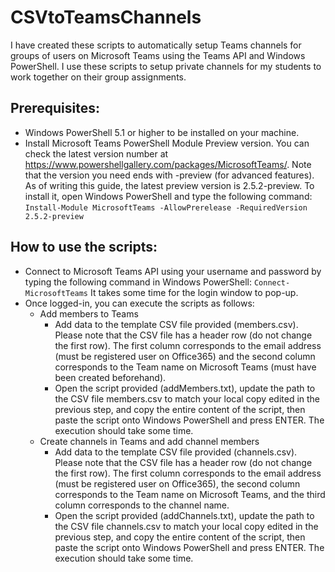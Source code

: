 # CSVtoTeamsChannels
I have created these scripts to automatically setup Teams channels for groups of users on Microsoft Teams using the Teams API and Windows PowerShell. I use these scripts to setup private channels for my students to work together on their group assignments. 

## Prerequisites:
- Windows PowerShell 5.1 or higher to be installed on your machine. 
- Install Microsoft Teams PowerShell Module Preview version. You can check the latest version number at https://www.powershellgallery.com/packages/MicrosoftTeams/. Note that the version you need ends with -preview (for advanced features). As of writing this guide, the latest preview version is 2.5.2-preview. To install it, open Windows PowerShell and type the following command: `Install-Module MicrosoftTeams -AllowPrerelease -RequiredVersion 2.5.2-preview`

## How to use the scripts:
- Connect to Microsoft Teams API using your username and password by typing the following command in Windows PowerShell: `Connect-MicrosoftTeams`
It takes some time for the login window to pop-up.
- Once logged-in, you can execute the scripts as follows:
	- Add members to Teams
		- Add data to the template CSV file provided (members.csv). Please note that the CSV file has a header row (do not change the first row). The first column corresponds to the email address (must be registered user on Office365) and the second column corresponds to the Team name on Microsoft Teams (must have been created beforehand).
		- Open the script provided (addMembers.txt), update the path to the CSV file members.csv to match your local copy edited in the previous step, and copy the entire content of the script, then paste the script onto Windows PowerShell and press ENTER. The execution should take some time.
	- Create channels in Teams and add channel members
		- Add data to the template CSV file provided (channels.csv). Please note that the CSV file has a header row (do not change the first row). The first column corresponds to the email address (must be registered user on Office365), the second column corresponds to the Team name on Microsoft Teams, and the third column corresponds to the channel name.
		- Open the script provided (addChannels.txt), update the path to the CSV file channels.csv to match your local copy edited in the previous step, and copy the entire content of the script, then paste the script onto Windows PowerShell and press ENTER. The execution should take some time.

